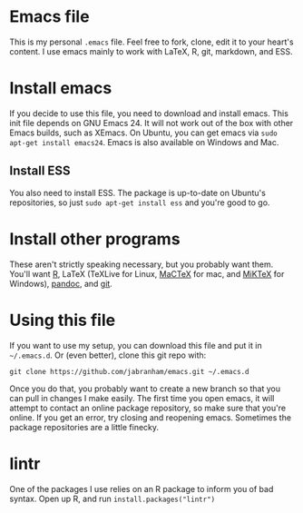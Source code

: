# Emacs file
This is my personal `.emacs` file.
Feel free to fork, clone, edit it to your heart's content.
I use emacs mainly to work with LaTeX, R, git, markdown, and ESS.

# Install emacs
If you decide to use this file, you need to download and install emacs.
This init file depends on GNU Emacs 24.
It will not work out of the box with other Emacs builds, such as XEmacs.
On Ubuntu, you can get emacs via `sudo apt-get install emacs24`.
Emacs is also available on Windows and Mac.

## Install ESS
You also need to install ESS. The package is up-to-date on Ubuntu's repositories, so just `sudo apt-get install ess` and you're good to go. 

# Install other programs
These aren't strictly speaking necessary, but you probably want them.
You'll want [R](https://www.r-project.org/), LaTeX (TeXLive for Linux, [MaCTeX](https://tug.org/mactex/) for mac, and [MiKTeX](http://www.miktex.org/) for Windows), [pandoc](http://pandoc.org/), and [git](http://www.git-scm.com/).

# Using this file
If you want to use my setup, you can download this file and put it in `~/.emacs.d`.
Or (even better), clone this git repo with:

```
git clone https://github.com/jabranham/emacs.git ~/.emacs.d
```

Once you do that, you probably want to create a new branch so that you can pull in changes I make easily.
The first time you open emacs, it will attempt to contact an online package repository, so make sure that you're online.
If you get an error, try closing and reopening emacs.
Sometimes the package repositories are a little finecky.

# lintr
One of the packages I use relies on an R package to inform you of bad syntax.
Open up R, and run `install.packages("lintr")`
